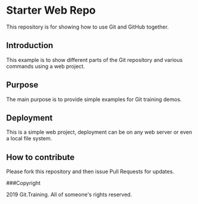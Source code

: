 # Starter Web Repo

This repository is for showing how to use Git and GitHub together.

## Introduction

This example is to show different parts of the Git repository and various commands using a web project.

## Purpose

The main purpose is to provide simple examples for Git training demos.

## Deployment

This is a simple web project, deployment can be on any web server or even a local file system.

## How to contribute

Please fork this repository and then issue Pull Requests for updates.

###Copyright

2019 Git.Training. All of someone's rights reserved.
